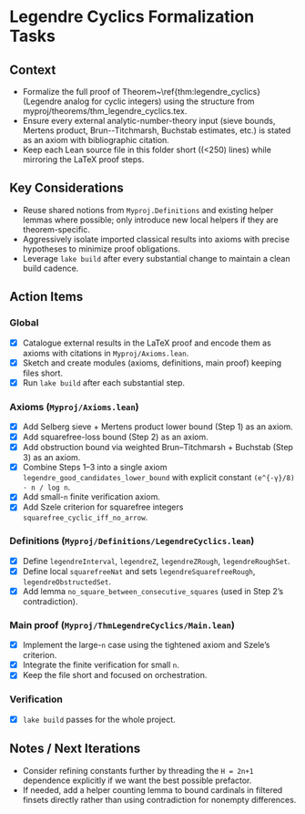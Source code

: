 # Legendre Cyclics Formalization Tasks

## Context
- Formalize the full proof of Theorem~\ref{thm:legendre_cyclics} (Legendre analog for cyclic integers) using the structure from myproj/theorems/thm_legendre_cyclics.tex.
- Ensure every external analytic-number-theory input (sieve bounds, Mertens product, Brun--Titchmarsh, Buchstab estimates, etc.) is stated as an axiom with bibliographic citation.
- Keep each Lean source file in this folder short (\(<250\) lines) while mirroring the LaTeX proof steps.

## Key Considerations
- Reuse shared notions from `Myproj.Definitions` and existing helper lemmas where possible; only introduce new local helpers if they are theorem-specific.
- Aggressively isolate imported classical results into axioms with precise hypotheses to minimize proof obligations.
- Leverage `lake build` after every substantial change to maintain a clean build cadence.

## Action Items

### Global
- [x] Catalogue external results in the LaTeX proof and encode them as axioms with citations in `Myproj/Axioms.lean`.
- [x] Sketch and create modules (axioms, definitions, main proof) keeping files short.
- [x] Run `lake build` after each substantial step.

### Axioms (`Myproj/Axioms.lean`)
- [x] Add Selberg sieve + Mertens product lower bound (Step 1) as an axiom.
- [x] Add squarefree-loss bound (Step 2) as an axiom.
- [x] Add obstruction bound via weighted Brun–Titchmarsh + Buchstab (Step 3) as an axiom.
- [x] Combine Steps 1–3 into a single axiom `legendre_good_candidates_lower_bound` with explicit constant `(e^{-γ}/8) · n / log n`.
- [x] Add small-`n` finite verification axiom.
- [x] Add Szele criterion for squarefree integers `squarefree_cyclic_iff_no_arrow`.

### Definitions (`Myproj/Definitions/LegendreCyclics.lean`)
- [x] Define `legendreInterval`, `legendreZ`, `legendreZRough`, `legendreRoughSet`.
- [x] Define local `squarefreeNat` and sets `legendreSquarefreeRough`, `legendreObstructedSet`.
- [x] Add lemma `no_square_between_consecutive_squares` (used in Step 2’s contradiction).

### Main proof (`Myproj/ThmLegendreCyclics/Main.lean`)
- [x] Implement the large-`n` case using the tightened axiom and Szele’s criterion.
- [x] Integrate the finite verification for small `n`.
- [x] Keep the file short and focused on orchestration.

### Verification
- [x] `lake build` passes for the whole project.

## Notes / Next Iterations
- Consider refining constants further by threading the `H = 2n+1` dependence explicitly if we want the best possible prefactor.
- If needed, add a helper counting lemma to bound cardinals in filtered finsets directly rather than using contradiction for nonempty differences.
